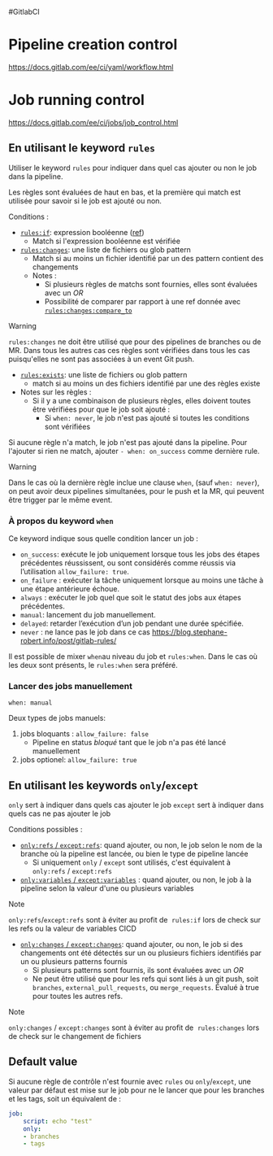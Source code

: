 #GitlabCI

# Pipeline creation control
https://docs.gitlab.com/ee/ci/yaml/workflow.html

# Job running control
https://docs.gitlab.com/ee/ci/jobs/job_control.html

## En utilisant le keyword `rules`
Utiliser le keyword `rules` pour indiquer dans quel cas ajouter ou non le job dans la pipeline.

Les règles sont évaluées de haut en bas, et la première qui match est utilisée pour savoir si le job est ajouté ou non.

Conditions :
- [`rules:if`](https://docs.gitlab.com/ee/ci/yaml/index.html#rulesif): expression booléenne ([ref](https://docs.gitlab.com/ee/ci/jobs/job_control.html#cicd-variable-expressions))
	- Match si l'expression booléenne est vérifiée
- [`rules:changes`](https://docs.gitlab.com/ee/ci/yaml/index.html#ruleschanges): une liste de fichiers ou glob pattern
	- Match si au moins un fichier identifié par un des pattern contient des changements
	- Notes :
		- Si plusieurs règles de matchs sont fournies, elles sont évaluées avec un *OR*
		- Possibilité de comparer par rapport à une ref donnée avec [`rules:changes:compare_to`](https://docs.gitlab.com/ee/ci/yaml/index.html#ruleschangescompare_to)
> [!warning]
> `rules:changes` ne doit être utilisé que pour des pipelines de branches ou de MR. Dans tous les autres cas ces règles sont vérifiées dans tous les cas puisqu'elles ne sont pas associées à un event Git push.
- [`rules:exists`](https://docs.gitlab.com/ee/ci/yaml/index.html#rulesexists): une liste de fichiers ou glob pattern
	- match si au moins un des fichiers identifié par une des règles existe
- Notes sur les règles :
	- Si il y a une combinaison de plusieurs règles, elles doivent toutes être vérifiées pour que le job soit ajouté :
		- Si `when: never`, le job n'est pas ajouté si toutes les conditions sont vérifiées 

Si aucune règle n'a match, le job n'est pas ajouté dans la pipeline. Pour l'ajouter si rien ne match, ajouter `- when: on_success` comme dernière rule.

> [!warning]
> Dans le cas où la dernière règle inclue une clause `when`, (sauf `when: never`), on peut avoir deux pipelines simultanées, pour le push et la MR, qui peuvent être trigger par le même event.

### À propos du keyword `when`
Ce keyword indique sous quelle condition lancer un job :
-   `on_success`: exécute le job uniquement lorsque tous les jobs des étapes précédentes réussissent, ou sont considérés comme réussis via l’utilisation `allow_failure: true`.
-   `on_failure` : exécuter la tâche uniquement lorsque au moins une tâche à une étape antérieure échoue.
-   `always` : exécuter le job quel que soit le statut des jobs aux étapes précédentes.
-   `manual`: lancement du job manuellement.
-   `delayed`: retarder l’exécution d’un job pendant une durée spécifiée.
-   `never` : ne lance pas le job dans ce cas
https://blog.stephane-robert.info/post/gitlab-rules/

Il est possible de mixer `when`au niveau du job et `rules:when`. Dans le cas où les deux sont présents, le `rules:when` sera préféré.

### Lancer des jobs manuellement

`when: manual`

Deux types de jobs manuels:
1. jobs bloquants : `allow_failure: false`
	- Pipeline en status *bloqué* tant que le job n'a pas été lancé manuellement
2. jobs optionel: `allow_failure: true`


## En utilisant les keywords `only`/`except`
`only` sert à indiquer dans quels cas ajouter le job
`except` sert à indiquer dans quels cas ne pas ajouter le job

Conditions possibles :
- [`only:refs` / `except:refs`](https://docs.gitlab.com/ee/ci/yaml/index.html#onlyrefs--exceptrefs): quand ajouter, ou non, le job selon le nom de la branche où la pipeline est lancée, ou bien le type de pipeline lancée
	- Si uniquement `only` / `except` sont utilisés, c'est équivalent à `only:refs` / `except:refs`
- [`only:variables` / `except:variables`](https://docs.gitlab.com/ee/ci/yaml/index.html#onlyvariables--exceptvariables) : quand ajouter, ou non, le job à la pipeline selon la valeur d'une ou plusieurs variables
> [!note]
> `only:refs`/`except:refs` sont à éviter au profit de  `rules:if` lors de check sur les refs ou la valeur de variables CICD
- [`only:changes` / `except:changes`](https://docs.gitlab.com/ee/ci/yaml/index.html#onlychanges--exceptchanges): quand ajouter, ou non, le job si des changements ont été détectés sur un ou plusieurs fichiers identifiés par un ou plusieurs patterns fournis
	- Si plusieurs patterns sont fournis, ils sont évaluées avec un *OR*
	- Ne peut être utilisé que pour les refs qui sont liés à un git push, soit `branches`, `external_pull_requests`, ou `merge_requests`. Évalué à true pour toutes les autres refs.
> [!note]
> `only:changes` / `except:changes` sont à éviter au profit de  `rules:changes` lors de check sur le changement de fichiers

## Default value

Si aucune règle de contrôle n'est fournie avec `rules` ou `only`/`except`, une valeur par défaut est mise sur le job pour ne le lancer que pour les branches et les tags, soit un équivalent de :

```yaml
job:
	script: echo "test"
	only:
	- branches
	- tags
```